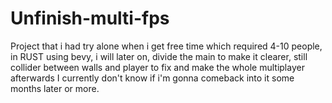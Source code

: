 # Unfinish-multi-fps
Project that i had try alone when i get free time which required 4-10 people, in RUST using bevy, i will later on, divide the main to make it clearer, still collider between walls and player to fix and make the whole multiplayer afterwards
I currently don't know if i'm gonna comeback into it some months later or more.
